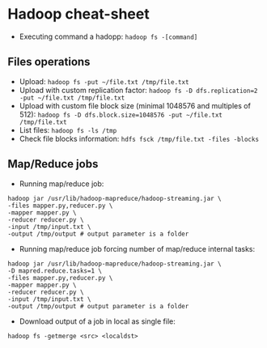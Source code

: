 # Hadoop cheat-sheet

- Executing command a hadopp: `hadoop fs -[command]`

## Files operations

- Upload: `hadoop fs -put ~/file.txt /tmp/file.txt`
- Upload with custom replication factor: `hadoop fs -D dfs.replication=2 -put ~/file.txt /tmp/file.txt`
- Upload with custom file block size (minimal 1048576 and multiples of 512): `hadoop fs -D dfs.block.size=1048576 -put ~/file.txt /tmp/file.txt`
- List files: `hadoop fs -ls /tmp`
- Check file blocks information: `hdfs fsck /tmp/file.txt -files -blocks`

## Map/Reduce jobs

- Running map/reduce job:
```shell script
hadoop jar /usr/lib/hadoop-mapreduce/hadoop-streaming.jar \
-files mapper.py,reducer.py \
-mapper mapper.py \
-reducer reducer.py \
-input /tmp/input.txt \
-output /tmp/output # output parameter is a folder
```
- Running map/reduce job forcing number of map/reduce internal tasks:
```shell script
hadoop jar /usr/lib/hadoop-mapreduce/hadoop-streaming.jar \
-D mapred.reduce.tasks=1 \
-files mapper.py,reducer.py \
-mapper mapper.py \
-reducer reducer.py \
-input /tmp/input.txt \
-output /tmp/output # output parameter is a folder
```
- Download output of a job in local as single file:
```shell script
hadoop fs -getmerge <src> <localdst>
```

